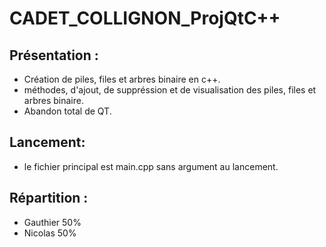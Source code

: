 # CADET_COLLIGNON_ProjQtC++

## Présentation :
* Création de piles, files et arbres binaire en c++.
* méthodes, d'ajout, de suppréssion et de visualisation des piles, files et arbres binaire.
* Abandon total de QT.

## Lancement:
* le fichier principal est main.cpp sans argument au lancement.


## Répartition :
* Gauthier 50%
* Nicolas 50%
